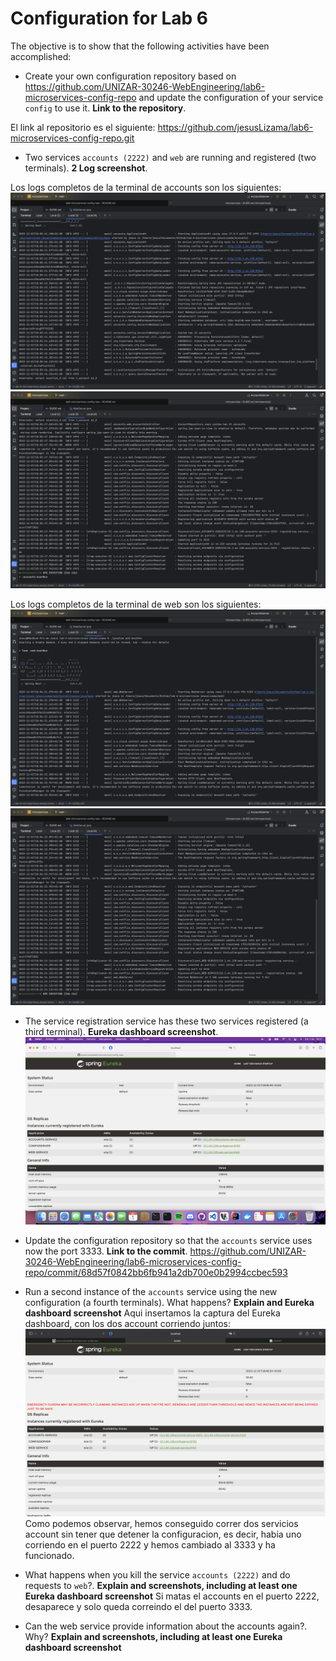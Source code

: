 # Configuration for Lab 6

The objective is to show that the following activities have been accomplished:

- Create your own configuration repository based on <https://github.com/UNIZAR-30246-WebEngineering/lab6-microservices-config-repo>
  and update the configuration of your service `config` to use it. **Link to the repository**.

El link al repositorio es el siguiente:
  https://github.com/jesusLizama/lab6-microservices-config-repo.git

- Two services `accounts (2222)` and `web` are running and registered (two terminals). **2 Log screenshot**.

Los logs completos de la terminal de accounts son los siguientes:
![Nuevo web](./img/account2.png)
![Nuevo web](./img/account1.png)

Los logs completos de la terminal de web son los siguientes:
![Nuevo web](./img/web2.png)
![Nuevo web](./img/web1.png)


- The service registration service has these two services registered (a third terminal). **Eureka dashboard screenshot**.
  ![Nuevo web](./img/apartadoDashBoard.png)


- Update the configuration repository so that the `accounts` service uses now the port 3333. **Link to the commit**.
  https://github.com/UNIZAR-30246-WebEngineering/lab6-microservices-config-repo/commit/68d57f0842bb6fb941a2db700e0b2994ccbec593

- Run a second instance of the `accounts` service using the new configuration (a fourth terminals). What happens? **Explain and Eureka dashboard screenshot**
Aqui insertamos la captura del Eureka dashboard, con los dos account corriendo juntos:
  ![Nuevo web](./img/2Account.png)
Como podemos observar, hemos conseguido correr dos servicios account sin tener que detener la configuracion, es decir, habia uno corriendo 
en el puerto 2222 y hemos cambiado al 3333 y ha funcionado.

- What happens when you kill the service `accounts (2222)` and do requests to `web`?. **Explain and screenshots, including at least one Eureka dashboard screenshot**
Si matas el accounts en el puerto 2222, desaparece y solo queda correindo el del puerto 3333.


- Can the web service provide information about the accounts again?. Why? **Explain and screenshots, including at least one Eureka dashboard screenshot** 
